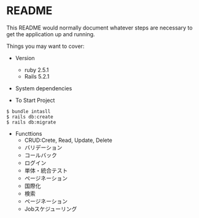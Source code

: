 # README

This README would normally document whatever steps are necessary to get the
application up and running.

Things you may want to cover:

- Version
  - ruby 2.5.1
  - Rails 5.2.1
- System dependencies

- To Start Project
```
$ bundle intasll
$ rails db:create
$ rails db:migrate
```

- Functtions
  - CRUD:Crete, Read, Update, Delete
  - バリデーション
  - コールバック
  - ログイン
  - 単体・統合テスト
  - ページネーション
  - 国際化
  - 検索
  - ページネーション
  - Jobスケジューリング
